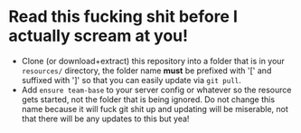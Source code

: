 # Read this fucking shit before I actually scream at you!
- Clone (or download+extract) this repository into a folder that is in your `resources/` directory, the folder name **must** be prefixed with '[' and suffixed with ']' so that you can easily update via `git pull`. 
- Add `ensure team-base` to your server config or whatever so the resource gets started, not the folder that is being ignored. Do not change this name because it will fuck git shit up and updating will be miserable, not that there will be any updates to this but yea!